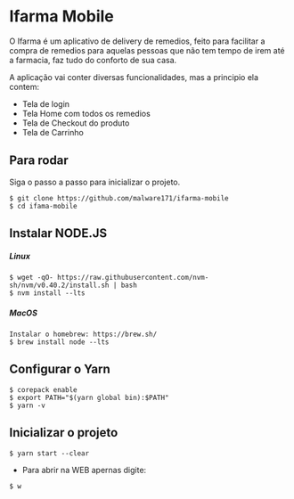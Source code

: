 # Ifarma Mobile

O Ifarma é um aplicativo de delivery de remedios, feito para facilitar a compra de remedios para aquelas pessoas que não tem tempo de irem até a farmacia, faz tudo do conforto de sua casa.

A aplicação vai conter diversas funcionalidades, mas a principio ela contem: 
- Tela de login
- Tela Home com todos os remedios
- Tela de Checkout do produto
- Tela de Carrinho



## Para rodar
Siga o passo a passo para inicializar o projeto.
```
$ git clone https://github.com/malware171/ifarma-mobile
$ cd ifama-mobile
```

## Instalar NODE.JS

##### Linux
```
$ wget -qO- https://raw.githubusercontent.com/nvm-sh/nvm/v0.40.2/install.sh | bash
$ nvm install --lts
```

##### MacOS
```
Instalar o homebrew: https://brew.sh/
$ brew install node --lts
```

## Configurar o Yarn

```
$ corepack enable
$ export PATH="$(yarn global bin):$PATH"
$ yarn -v
```

## Inicializar o projeto
 ```
$ yarn start --clear
 ```
- Para abrir na WEB apernas digite:
```
$ w
 ```